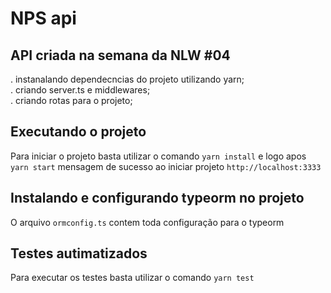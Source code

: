 # NPS api

## API criada na semana da NLW #04
. instanalando dependecncias do projeto utilizando yarn;<br />
. criando server.ts e middlewares;<br />
. criando rotas para o projeto;<br />

## Executando o projeto
  Para iniciar o projeto basta utilizar o comando `yarn install` e logo apos `yarn start`
  mensagem de sucesso ao iniciar projeto `http://localhost:3333`

## Instalando e configurando typeorm no projeto
  O arquivo `ormconfig.ts` contem toda configuração para o typeorm

## Testes autimatizados
  Para executar os testes basta utilizar o comando `yarn test`